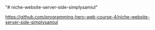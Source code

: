"# niche-website-server-side-simplysamiul" 


https://github.com/programming-hero-web-course-4/niche-website-server-side-simplysamiul